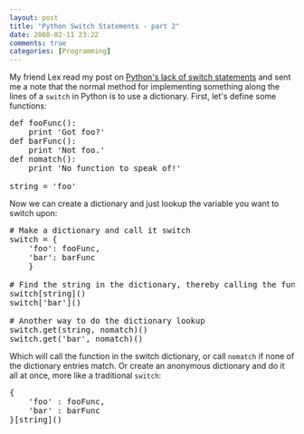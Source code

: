```yaml
---
layout: post
title: "Python Switch Statements - part 2"
date: 2008-02-11 23:22
comments: true
categories: [Programming]
---
```

My friend Lex read my post on [Python's lack of switch statements](http://dinomite.net/archives/dictatorial-leadership-is-sometimes-the-best) and sent me a note that the normal method for implementing something along the lines of a `switch` in Python is to use a dictionary.  First, let's define some functions:

<pre class="brush: python;">
def fooFunc():
    print 'Got foo?'
def barFunc():
    print 'Not foo.'
def nomatch():
    print 'No function to speak of!'

string = 'foo'
</pre>

Now we can create a dictionary and just lookup the variable you want to switch upon:

<pre class="brush: python;">
# Make a dictionary and call it switch
switch = {
    'foo': fooFunc,
    'bar': barFunc
    }

# Find the string in the dictionary, thereby calling the function
switch[string]()
switch['bar']()

# Another way to do the dictionary lookup
switch.get(string, nomatch)()
switch.get('bar', nomatch)()
</pre>

Which will call the function in the switch dictionary, or call `nomatch` if none of the dictionary entries match.  Or create an anonymous dictionary and do it all at once, more like a traditional `switch`:

<pre class="brush: python;">
{
    'foo' : fooFunc,
    'bar' : barFunc
}[string]()
</pre>

